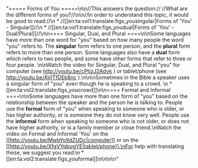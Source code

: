 "===== Forms of You =====\n\n//This answers the question:// //What are the different forms of you?//\n\n//In order to understand this topic, it would be good to read://\n  * //[[en:ta:vol1:translate:figs_yousingular|Forms of 'You' - Singular]]//\n  * //[[en:ta:vol1:translate:figs_youdual|Forms of 'You' - Dual/Plural]]//\n\n==== Singular, Dual, and Plural ====\n\nSome languages have more than one word for \"you\" based on how many people the word \"you\" refers to. The **singular** form refers to one person, and the **plural** form refers to more than one person. Some languages also have a **dual** form which refers to two people, and some have other forms that refer to three or four people. \n\nWatch the video for Singular, Dual, and Plural \"you\" for computer (see http://youtu.be/cPtjzJ2Advk ) or tablet/phone (see http://youtu.be/AVITfDEk8nc ).\n\n\nSometimes in the Bible a speaker uses a singular form of \"you\" even though he is speaking to a crowd. \n  * [[en:ta:vol2:translate:figs_youcrowd]]\n\n==== Formal and Informal ====\n\nSome languages have more than one form of \"you\" based on the relationship between the speaker and the person he is talking to. People use the **formal** form of \"you\" when speaking to someone who is older, or has higher authority, or is someone they do not know very well. People use the **informal** form when speaking to someone who is not older, or does not have higher authority, or is a family member or close friend.\nWatch the video on Formal and Informal 'You' on the [[http://youtu.be/MwbYo9dZUDc|computer]] or on the [[http://youtu.be/XfgVYqbugYE|tablet/phone]].\nFor help with translating these, we suggest you read:\n  * [[en:ta:vol2:translate:figs_youformal]]\n\n\n\n"
